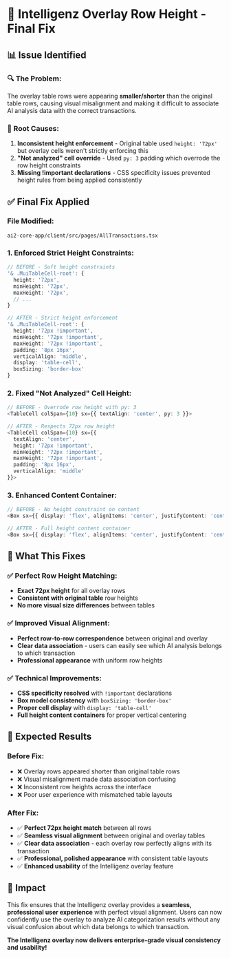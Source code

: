 # 🎯 Intelligenz Overlay Row Height - Final Fix

## 📊 Issue Identified

### **🔍 The Problem:**
The overlay table rows were appearing **smaller/shorter** than the original table rows, causing visual misalignment and making it difficult to associate AI analysis data with the correct transactions.

### **🎯 Root Causes:**
1. **Inconsistent height enforcement** - Original table used `height: '72px'` but overlay cells weren't strictly enforcing this
2. **"Not analyzed" cell override** - Used `py: 3` padding which overrode the row height constraints
3. **Missing !important declarations** - CSS specificity issues prevented height rules from being applied consistently

## ✅ Final Fix Applied

### **File Modified:**
`ai2-core-app/client/src/pages/AllTransactions.tsx`

### **1. Enforced Strict Height Constraints:**
```typescript
// BEFORE - Soft height constraints
'& .MuiTableCell-root': {
  height: '72px',
  minHeight: '72px',
  maxHeight: '72px',
  // ...
}

// AFTER - Strict height enforcement
'& .MuiTableCell-root': {
  height: '72px !important',
  minHeight: '72px !important', 
  maxHeight: '72px !important',
  padding: '8px 16px',
  verticalAlign: 'middle',
  display: 'table-cell',
  boxSizing: 'border-box'
}
```

### **2. Fixed "Not Analyzed" Cell Height:**
```typescript
// BEFORE - Overrode row height with py: 3
<TableCell colSpan={10} sx={{ textAlign: 'center', py: 3 }}>

// AFTER - Respects 72px row height
<TableCell colSpan={10} sx={{ 
  textAlign: 'center', 
  height: '72px !important',
  minHeight: '72px !important',
  maxHeight: '72px !important',
  padding: '8px 16px',
  verticalAlign: 'middle'
}}>
```

### **3. Enhanced Content Container:**
```typescript
// BEFORE - No height constraint on content
<Box sx={{ display: 'flex', alignItems: 'center', justifyContent: 'center', gap: 2 }}>

// AFTER - Full height content container
<Box sx={{ display: 'flex', alignItems: 'center', justifyContent: 'center', gap: 2, height: '100%' }}>
```

## 🎯 What This Fixes

### **✅ Perfect Row Height Matching:**
- **Exact 72px height** for all overlay rows
- **Consistent with original table** row heights
- **No more visual size differences** between tables

### **✅ Improved Visual Alignment:**
- **Perfect row-to-row correspondence** between original and overlay
- **Clear data association** - users can easily see which AI analysis belongs to which transaction
- **Professional appearance** with uniform row heights

### **✅ Technical Improvements:**
- **CSS specificity resolved** with `!important` declarations
- **Box model consistency** with `boxSizing: 'border-box'`
- **Proper cell display** with `display: 'table-cell'`
- **Full height content containers** for proper vertical centering

## 🚀 Expected Results

### **Before Fix:**
- ❌ Overlay rows appeared shorter than original table rows
- ❌ Visual misalignment made data association confusing
- ❌ Inconsistent row heights across the interface
- ❌ Poor user experience with mismatched table layouts

### **After Fix:**
- ✅ **Perfect 72px height match** between all rows
- ✅ **Seamless visual alignment** between original and overlay tables
- ✅ **Clear data association** - each overlay row perfectly aligns with its transaction
- ✅ **Professional, polished appearance** with consistent table layouts
- ✅ **Enhanced usability** of the Intelligenz overlay feature

## 🎯 Impact

This fix ensures that the Intelligenz overlay provides a **seamless, professional user experience** with perfect visual alignment. Users can now confidently use the overlay to analyze AI categorization results without any visual confusion about which data belongs to which transaction.

**The Intelligenz overlay now delivers enterprise-grade visual consistency and usability!**
